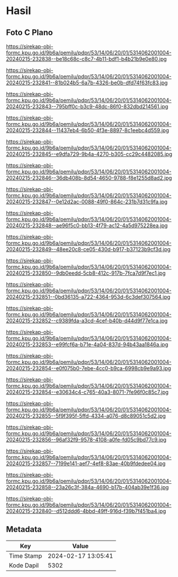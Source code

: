 # Hasil

## Foto C Plano

https://sirekap-obj-formc.kpu.go.id/9b6a/pemilu/pdpr/53/14/06/20/01/5314062001004-20240215-232838--be18c68c-c8c7-4b11-bdf1-b4b21b9e0e80.jpg

https://sirekap-obj-formc.kpu.go.id/9b6a/pemilu/pdpr/53/14/06/20/01/5314062001004-20240215-232841--81b024b5-6a7b-4326-be0b-dfd74f63fc83.jpg

https://sirekap-obj-formc.kpu.go.id/9b6a/pemilu/pdpr/53/14/06/20/01/5314062001004-20240215-232843--795bff0c-b3c9-48dc-86f0-832dbd214561.jpg

https://sirekap-obj-formc.kpu.go.id/9b6a/pemilu/pdpr/53/14/06/20/01/5314062001004-20240215-232844--11437eb4-6b50-4f3e-8897-8c1eebc4d559.jpg

https://sirekap-obj-formc.kpu.go.id/9b6a/pemilu/pdpr/53/14/06/20/01/5314062001004-20240215-232845--e9dfa729-9b4a-4270-b305-cc29c4482085.jpg

https://sirekap-obj-formc.kpu.go.id/9b6a/pemilu/pdpr/53/14/06/20/01/5314062001004-20240215-232846--36db408b-8d54-4650-9788-f8e1255d8ad2.jpg

https://sirekap-obj-formc.kpu.go.id/9b6a/pemilu/pdpr/53/14/06/20/01/5314062001004-20240215-232847--0e12d2ac-0088-49f0-864c-231b7d31c9fa.jpg

https://sirekap-obj-formc.kpu.go.id/9b6a/pemilu/pdpr/53/14/06/20/01/5314062001004-20240215-232848--ae96f5c0-bb13-4f79-ac12-4a5d975228ea.jpg

https://sirekap-obj-formc.kpu.go.id/9b6a/pemilu/pdpr/53/14/06/20/01/5314062001004-20240215-232849--48ee20c8-ce05-430d-b917-b37123b9cf3d.jpg

https://sirekap-obj-formc.kpu.go.id/9b6a/pemilu/pdpr/53/14/06/20/01/5314062001004-20240215-232850--9db0eedd-5cb8-412c-917b-7fca7d9f7ec1.jpg

https://sirekap-obj-formc.kpu.go.id/9b6a/pemilu/pdpr/53/14/06/20/01/5314062001004-20240215-232851--0bd36135-a722-4364-953d-6c3def307564.jpg

https://sirekap-obj-formc.kpu.go.id/9b6a/pemilu/pdpr/53/14/06/20/01/5314062001004-20240215-232852--c9389fda-a3cd-4cef-b40b-d44d9f77e1ca.jpg

https://sirekap-obj-formc.kpu.go.id/9b6a/pemilu/pdpr/53/14/06/20/01/5314062001004-20240215-232853--e99fcf6a-b71e-4a04-837d-94b43aa1846a.jpg

https://sirekap-obj-formc.kpu.go.id/9b6a/pemilu/pdpr/53/14/06/20/01/5314062001004-20240215-232854--e0f075b0-7ebe-4cc0-b9ca-6998cb9e9a93.jpg

https://sirekap-obj-formc.kpu.go.id/9b6a/pemilu/pdpr/53/14/06/20/01/5314062001004-20240215-232854--e30634c4-c765-40a3-8071-7fe96f0c85c7.jpg

https://sirekap-obj-formc.kpu.go.id/9b6a/pemilu/pdpr/53/14/06/20/01/5314062001004-20240215-232855--5f9f395f-5ffd-4334-a076-d8c89051c5d2.jpg

https://sirekap-obj-formc.kpu.go.id/9b6a/pemilu/pdpr/53/14/06/20/01/5314062001004-20240215-232856--96af32f9-9578-4108-a0fe-fd05c9bd77c9.jpg

https://sirekap-obj-formc.kpu.go.id/9b6a/pemilu/pdpr/53/14/06/20/01/5314062001004-20240215-232857--7199e141-aef7-4ef8-83ae-40b9fdedee04.jpg

https://sirekap-obj-formc.kpu.go.id/9b6a/pemilu/pdpr/53/14/06/20/01/5314062001004-20240215-232858--23a26c3f-384a-4690-b17b-404ab39e1f36.jpg

https://sirekap-obj-formc.kpu.go.id/9b6a/pemilu/pdpr/53/14/06/20/01/5314062001004-20240215-232840--d512ddd6-4bbd-49ff-916d-f39b7f451ba4.jpg


## Metadata

| Key        | Value               |
| ---------- | ------------------- |
| Time Stamp | 2024-02-17 13:05:41 |
| Kode Dapil | 5302                |



